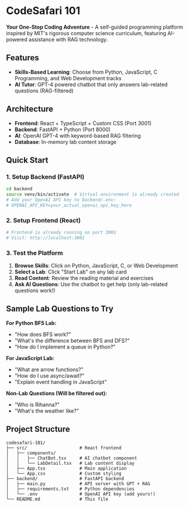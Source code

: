 # CodeSafari 101

**Your One-Stop Coding Adventure** - A self-guided programming platform inspired by MIT's rigorous computer science curriculum, featuring AI-powered assistance with RAG technology.

## Features

- **Skills-Based Learning**: Choose from Python, JavaScript, C Programming, and Web Development tracks
- **AI Tutor**: GPT-4 powered chatbot that only answers lab-related questions (RAG-filtered)

## Architecture

- **Frontend**: React + TypeScript + Custom CSS (Port 3001)
- **Backend**: FastAPI + Python (Port 8000)
- **AI**: OpenAI GPT-4 with keyword-based RAG filtering
- **Database**: In-memory lab content storage

## Quick Start

### 1. Setup Backend (FastAPI)
```bash
cd backend
source venv/bin/activate  # Virtual environment is already created
# Add your OpenAI API key to backend/.env:
# OPENAI_API_KEY=your_actual_openai_api_key_here
```

### 2. Setup Frontend (React)
```bash
# Frontend is already running on port 3001
# Visit: http://localhost:3001
```

### 3. Test the Platform
1. **Browse Skills**: Click on Python, JavaScript, C, or Web Development
2. **Select a Lab**: Click "Start Lab" on any lab card
3. **Read Content**: Review the reading material and exercises
4. **Ask AI Questions**: Use the chatbot to get help (only lab-related questions work!)

##  Sample Lab Questions to Try

**For Python BFS Lab:**
- "How does BFS work?"
- "What's the difference between BFS and DFS?"
- "How do I implement a queue in Python?"

**For JavaScript Lab:**
- "What are arrow functions?"
- "How do I use async/await?"
- "Explain event handling in JavaScript"

**Non-Lab Questions (Will be filtered out):**
- "Who is Rihanna?" 
- "What's the weather like?" 

## Project Structure

```
codesafari-101/
├── src/                    # React frontend
│   ├── components/
│   │   ├── ChatBot.tsx     # AI chatbot component
│   │   └── LabDetail.tsx   # Lab content display
│   ├── App.tsx             # Main application
│   └── App.css             # Custom styling
├── backend/                # FastAPI backend
│   ├── main.py             # API server with GPT + RAG
│   ├── requirements.txt    # Python dependencies
│   └── .env                # OpenAI API key (add yours!)
└── README.md               # This file
```


